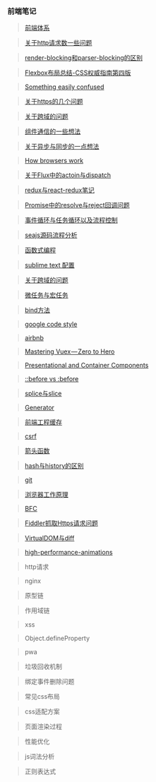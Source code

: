 ### 前端笔记

> [前端体系](https://raw.githubusercontent.com/helloyangzhi/learn/master/front-end-development.jpg)

> [关于http请求数一些问题](https://github.com/helloyangzhi/learn/issues/29)

> [render-blocking和parser-blocking的区别](https://github.com/helloyangzhi/learn/issues/30)

> [Flexbox布局总结-CSS权威指南第四版](https://github.com/helloyangzhi/learn/issues/31)

> [Something easily confused](https://github.com/helloyangzhi/learn/issues/27)

> [关于https的几个问题](https://github.com/helloyangzhi/learn/issues/4)

> [关于跨域的问题](https://github.com/helloyangzhi/learn/issues/5)

> [组件通信的一些想法](https://github.com/helloyangzhi/learn/issues/6)

> [关于异步与同步的一点想法](https://github.com/helloyangzhi/learn/issues/16)

> [How browsers work](http://taligarsiel.com/Projects/howbrowserswork1.htm)

> [关于Flux中的actoin与dispatch ](https://github.com/helloyangzhi/learn/issues/7)

> [redux与react-redux笔记](https://github.com/helloyangzhi/learn/issues/8)

> [Promise中的resolve与reject回调问题](https://github.com/helloyangzhi/learn/issues/9)

> [事件循环与任务循环以及流程控制](https://github.com/helloyangzhi/learn/issues/23)

> [seajs源码流程分析](https://github.com/helloyangzhi/learn/issues/21)

> [函数式编程](https://github.com/helloyangzhi/learn/issues/24)

> [sublime text 配置](https://github.com/helloyangzhi/blogs/issues/1)

> [关于跨域的问题](https://github.com/helloyangzhi/learn/issues/5)

> [微任务与宏任务](https://juejin.im/post/5b73d7a6518825610072b42b)

> [bind方法](https://blog.csdn.net/daimomo000/article/details/72897035)

> [google code style](https://github.com/google/styleguide)

> [airbnb](https://github.com/airbnb/javascript)

> [Mastering Vuex — Zero to Hero](https://github.com/helloyangzhi/blogs/issues/2)

> [Presentational and Container Components](https://medium.com/@dan_abramov/smart-and-dumb-components-7ca2f9a7c7d0)

> [::before vs :before](https://css-tricks.com/to-double-color-or-not-do-double-colon/)

> [splice与slice](https://github.com/helloyangzhi/learn/issues/13)

> [Generator](https://github.com/helloyangzhi/learn/issues/15)

> [前端工程缓存](https://www.zhihu.com/question/20790576/answer/32602154)

> [csrf](https://github.com/helloyangzhi/learn/issues/11)

> [箭头函数](https://github.com/helloyangzhi/learn/blob/master/ES6/%E5%87%BD%E6%95%B0%E6%89%A9%E5%B1%95/%E7%AE%AD%E5%A4%B4%E5%87%BD%E6%95%B0.html)

> [hash与history的区别](https://github.com/helloyangzhi/learn/issues/10)

> [git](https://github.com/helloyangzhi/learn/issues/20)

> [浏览器工作原理](https://www.html5rocks.com/zh/tutorials/internals/howbrowserswork/)

> [BFC](https://github.com/helloyangzhi/learn/issues/28)

> [Fiddler抓取Https请求问题](https://github.com/helloyangzhi/learn/issues/32)

> [VirtualDOM与diff](https://github.com/answershuto/learnVue/blob/master/docs/VirtualDOM%E4%B8%8Ediff(Vue%E5%AE%9E%E7%8E%B0).MarkDown)

> [high-performance-animations](https://www.html5rocks.com/en/tutorials/speed/high-performance-animations/)

> http请求

> nginx

> 原型链

> 作用域链

> xss

> Object.defineProperty

> pwa

> 垃圾回收机制

> 绑定事件删除问题

> 常见css布局

> css适配方案

> 页面渲染过程

> 性能优化

> js词法分析

> 正则表达式
